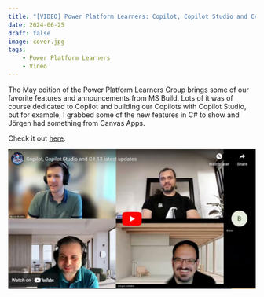 ```yaml
---
title: "[VIDEO] Power Platform Learners: Copilot, Copilot Studio and C# 13 latest updates"
date: 2024-06-25
draft: false
image: cover.jpg
tags: 
    - Power Platform Learners
    - Video
---
```


The May edition of the Power Platform Learners Group brings some of our favorite features and announcements from MS Build. Lots of it was of course dedicated to Copilot and building our Copilots with Copilot Studio, but for example, I grabbed some of the new features in C# to show and Jörgen had something from Canvas Apps. 

Check it out [here](https://youtu.be/eAl2DGkAV28).

[![](video.jpg)](https://youtu.be/eAl2DGkAV28)